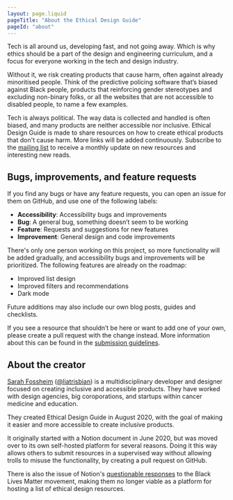 ```yaml
---
layout: page.liquid
pageTitle: "About the Ethical Design Guide"
pageId: "about"
---
```


Tech is all around us, developing fast, and not going away. Which is why ethics should be a part of the design and engineering curriculum, and a focus for everyone working in the tech and design industry.

Without it, we risk creating products that cause harm, often against already minoritised people. Think of the predictive policing software that’s biased against Black people, products that reinforcing gender stereotypes and excluding non-binary folks, or all the websites that are not accessible to disabled people, to name a few examples.

Tech is always political. The way data is collected and handled is often biased, and many products are neither accessible nor inclusive. Ethical Design Guide is made to share resources on how to create ethical products that don't cause harm. More links will be added continuously. Subscribe to the [mailing list]() to receive a monthly update on new resources and interesting new reads. 

## Bugs, improvements, and feature requests 

If you find any bugs or have any feature requests, you can open an issue for them on GitHub, and use one of the following labels:
- **Accessibility**: Accessibility bugs and improvements
- **Bug**: A general bug, something doesn’t seem to be working
- **Feature**: Requests and suggestions for new features
- **Improvement**: General design and code improvements

There's only one person working on this project, so more functionality will be added gradually, and accessibility bugs and improvements will be prioritized. The following features are already on the roadmap:
- Improved list design
- Improved filters and recommendations
- Dark mode

Future additions may also include our own blog posts, guides and checklists.

If you see a resource that shouldn’t be here or want to add one of your own, please create a pull request with the change instead. More information about this can be found in the [submission guidelines](). 

## About the creator

[Sarah Fossheim]() ([@liatrisbian]()) is a multidisciplinary developer and designer focused on creating inclusive and accessible products. They have worked with design agencies, big coroporations, and startups within cancer medicine and education.

They created Ethical Design Guide in August 2020, with the goal of making it easier and more accessible to create inclusive products. 

It originally started with a Notion document in June 2020, but was moved over to its own self-hosted platform for several reasons. Doing it this way allows others to submit resources in a supervised way without allowing trolls to misuse the functionality, by creating a pull request on GitHub. 

There is also the issue of Notion's [questionable responses]() to the Black Lives Matter movement, making them no longer viable as a platform for hosting a list of ethical design resources. 

